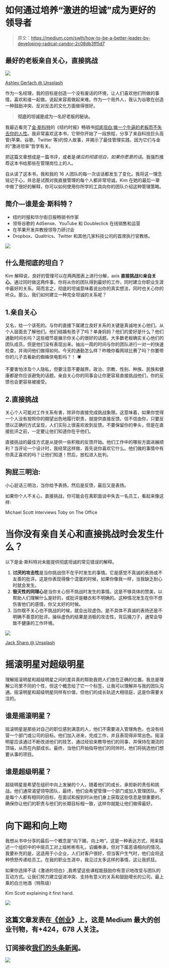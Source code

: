 # 如何通过培养“激进的坦诚”成为更好的领导者

> 原文：<https://medium.com/swlh/how-to-be-a-better-leader-by-developing-radical-candor-2c08db3ff5d7>

## 最好的老板亲自关心，直接挑战

![](img/dd66c8411ff34bb258ba6bf5f47c3b47.png)

[Ashley Gerlach @ Unsplash](https://unsplash.com/@ashmger)

作为一名经理，我的目标是创造一个没有废话的环境，让人们喜欢他们所做的事情，喜欢和谁一起做。说起来容易做起来难。作为一个局外人，我认为谷歌在创造一种鼓励冲突、反对反击的文化方面做得很好。

> **彻底的坦诚是成为一名好老板的秘诀。**

我最近看完了[金·斯科特](https://medium.com/u/f302f1eb7108?source=post_page-----2c08db3ff5d7--------------------------------)的《纽约时报》畅销书[彻底坦白:做一个牛逼的老板而不失去你的人性](https://www.amazon.com/Radical-Candor-Kick-Ass-Without-Humanity/dp/1250103509/ref=sr_1_1?ie=UTF8&qid=1549991511&sr=8-1&keywords=radical+candor)。我非常喜欢这本书，它带你开始了一段旅程，分享了来自科技巨头高管(苹果、谷歌、Twitter 等)的惊人故事，并揭示了最佳管理实践，因为它们与金的“激进坦率”哲学有关。

把这篇文章想成是一篇书评，或者是*傻瓜的彻底坦白，如果你愿意的话*。我强烈推荐这本书给那些在管理岗位上的人。

自从读了这本书，我和我的 16 人团队的每一次谈话都发生了变化。我将这一理念铭记于心，并总是试图对我直接管理的每个人都非常坦诚。Kim 在她的最后一章中做了很好的解释，你可以如何使用你所学的工具向你的团队介绍这种管理策略。

## 简介—谁是金·斯科特？

*   纽约时报和华尔街日报畅销书作家
*   领导谷歌的 AdSense、YouTube 和 Doubleclick 在线销售和运营
*   在苹果开发并教授领导力研讨会
*   Dropbox、Qualtrics、Twitter 和其他几家科技公司的首席执行官教练。

![](img/160f6df4d268827007cbbb1892f2d64c.png)

## 什么是彻底的坦白？

Kim 解释说，良好的管理可以在两两图表上进行分解，axis **直接挑战**和**亲自关心**。通过同时做这两件事，你将从你的团队得到最好的工作，同时建立你职业生涯中最好的关系。简而言之，彻底的坦诚意味着说出你的真实想法，同时也关心你的听众。那么，我们如何建立一种完全坦诚的关系呢？

## 1.亲自关心

又名，给一个该死的。与你的直接下属建立良好关系的关键是真诚地关心他们。从个人层面去了解他们。他们结婚有孩子了吗？单身妈妈？他们的爱好是什么？他们通勤时间长吗？这些细节是展示你关心的很好的话题。大多数老板确实关心他们的团队成员，但是他们没有表现出来。抽出一周的时间与你的团队进行一对一的快速检查，并询问他们做得如何。今天的通勤怎么样？昨晚你看网球比赛了吗？你要带你的儿子去看新的蜘蛛侠电影吗？！ 🕷

不要害怕涉及个人隐私，但要注意不要越界。政治、宗教、性别、种族、民族和健康都是你应该避免的话题。亲自关心你的同事会让你更容易直接挑战他们，你的反馈也会更容易被接受。

## 2.直接挑战

关心个人可能对工作关系有害，除非你直接完成挑战象限。这意味着，如果你觉得一个人没有按照你的期望出色地履行职责，就提供直接反馈。信不信由你，只要反馈以正确的方式呈现，人们实际上很喜欢收到反馈。不要保留你的拳头，但是在直接批评之前，一定要让他们知道你在乎他们。

直接挑战的最佳方式是从提供一些积极的反馈开始。他们工作中的哪些方面进展顺利？当评论一个设计时，我经常这样做，首先说你喜欢它什么。他们做的事情中有你真正喜欢的吗？让他们知道！然后，放松进入批判。

## 狗屁三明治:

小心屁话三明治，当你给予表扬，然后是反馈，最后又是表扬。

如果你个人不关心，直接挑战，你可能会在离职面谈中失去一名员工，看起来像这样:

Michael Scott Interviews Toby on The Office

# 当你没有亲自关心和直接挑战时会发生什么？

以下是金·斯科特对未能提供彻底坦诚的常见错误的解释。

1.  **讨厌的攻击性**是当你挑战但不在乎时发生的事情。它是感觉不真诚的表扬或不友善的批评。这是你表现得像个混蛋的时候，如果你像我一样，当我缺乏耐心时就会发生。
2.  **毁灭性的同理心**是当你关心但不挑战时发生的事情。这是不够具体的赞美，以帮助人们理解什么是好的，或批评是糖衣和不明确的。这种情况发生在你不想伤害他们的感情，你又太好的时候。
3.  当你既不关心也不挑战的时候，就会出现虚伪。是不具体不真诚的表扬还是不明确不善意的批评。操纵虚伪的结果是消极的攻击性，背后捅刀子，通常会导致不健康的工作环境。

![](img/4a5be5e724e59f97819b2d8777d01c92.png)

[Jack Sharp @ Unsplash](https://unsplash.com/@jsharp9066)

# 摇滚明星对超级明星

理解摇滚明星和超级明星之间的差异真的帮助我把人们放在正确的位置。我总是理解公司里不同的个性，但这个概念给了它一个标签，让我可以理解并与我的团队沟通。摇滚明星和超级明星同样有价值，但他们的成长轨迹大相径庭，这是你需要关注的。

## 谁是摇滚明星？

摇滚明星是那些对自己的职位感到满意的人，他们不需要进入管理角色，也没有经营一个部门或公司的目标。他们加入进来，完成工作，并且表现得非常出色。摇滚明星应该通过不断改进他们的技艺，通过经验来教导他们的同事，并保持在潮流的顶端，从而在内部成长。最终，当他们开始指导他们的同伴时，他们将挑选他们想要从事的项目。

## 谁是超级明星？

超级明星是希望在组织中向上发展的个人，随着他们的成长，承担新的责任和挑战。他们通常渴望领导团队，最终，他们会希望管理一个部门或加入管理团队。不是每个人都有相同的目标，在面试和报到时从他们身上获取这些信息是很重要的。确保你让他们的职责与他们的长期目标相一致，这样你就能让他们做得最好。

# 向下踢和向上吻

我想从书中分享的最后一个概念是“向下踢，向上吻”。这是一种表达方式，用来描述一个组织中的中层员工对上级彬彬有礼，谄媚奉承，但对下属恶语相向的情况。我要补充的是，这适用于小企业，人们对客户很好，但当客户生气时，他们会将这种愤怒传递给员工。在我的职业生涯中，我见过太多这样的事情，这让我抓狂。

如果你选择不读《激进的坦白》,我希望这些课程能鼓励你有意识地改变与团队的互动方式。让我们努力建立促进冲突、支持有意义的关系和鼓励增长的公司。最上乘的白兰地酒（特陈级）

Kim Scott explaining it first hand.

[![](img/308a8d84fb9b2fab43d66c117fcc4bb4.png)](https://medium.com/swlh)

## 这篇文章发表在[《创业](https://medium.com/swlh)》上，这是 Medium 最大的创业刊物，有+424，678 人关注。

## 订阅接收[我们的头条新闻](https://growthsupply.com/the-startup-newsletter/)。

[![](img/b0164736ea17a63403e660de5dedf91a.png)](https://medium.com/swlh)